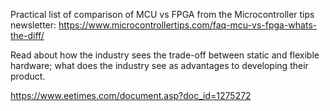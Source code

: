 
Practical list of comparison of MCU vs FPGA from the Microcontroller tips newsletter:
https://www.microcontrollertips.com/faq-mcu-vs-fpga-whats-the-diff/

Read about how the industry sees the trade-off between static and flexible hardware; what does the industry see as advantages to developing their product.

https://www.eetimes.com/document.asp?doc_id=1275272